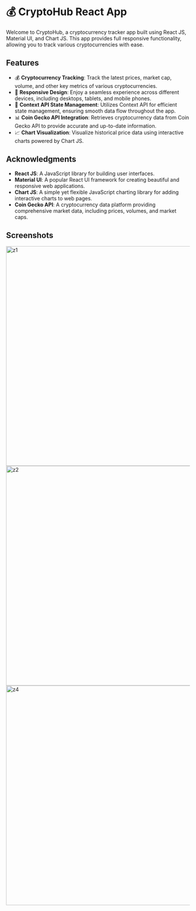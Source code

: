# 💰 CryptoHub React App

Welcome to CryptoHub, a cryptocurrency tracker app built using React JS, Material UI, and Chart JS. This app provides full responsive functionality, allowing you to track various cryptocurrencies with ease.

## Features

- 💰 **Cryptocurrency Tracking**: Track the latest prices, market cap, volume, and other key metrics of various cryptocurrencies.
- 📱 **Responsive Design**: Enjoy a seamless experience across different devices, including desktops, tablets, and mobile phones.
- 🔄 **Context API State Management**: Utilizes Context API for efficient state management, ensuring smooth data flow throughout the app.
- 📊 **Coin Gecko API Integration**: Retrieves cryptocurrency data from Coin Gecko API to provide accurate and up-to-date information.
- 📈 **Chart Visualization**: Visualize historical price data using interactive charts powered by Chart JS.

## Acknowledgments

- **React JS**: A JavaScript library for building user interfaces.
- **Material UI**: A popular React UI framework for creating beautiful and responsive web applications.
- **Chart JS**: A simple yet flexible JavaScript charting library for adding interactive charts to web pages.
- **Coin Gecko API**: A cryptocurrency data platform providing comprehensive market data, including prices, volumes, and market caps.

## Screenshots


<img width="600" alt="z1" src="https://github.com/0012pankaj/Cryptohub-React-Project/assets/103897354/bca1aa0e-34c0-465d-b6df-13ef653ef5ad">

<img width="600" alt="z2" src="https://github.com/0012pankaj/Cryptohub-React-Project/assets/103897354/95ae4a29-4bfd-4892-972b-bad83e0ddaae">



<img width="600" alt="z4" src="https://github.com/0012pankaj/Cryptohub-React-Project/assets/103897354/3c6539fe-8617-42ea-b4f2-32cb7060c056">
